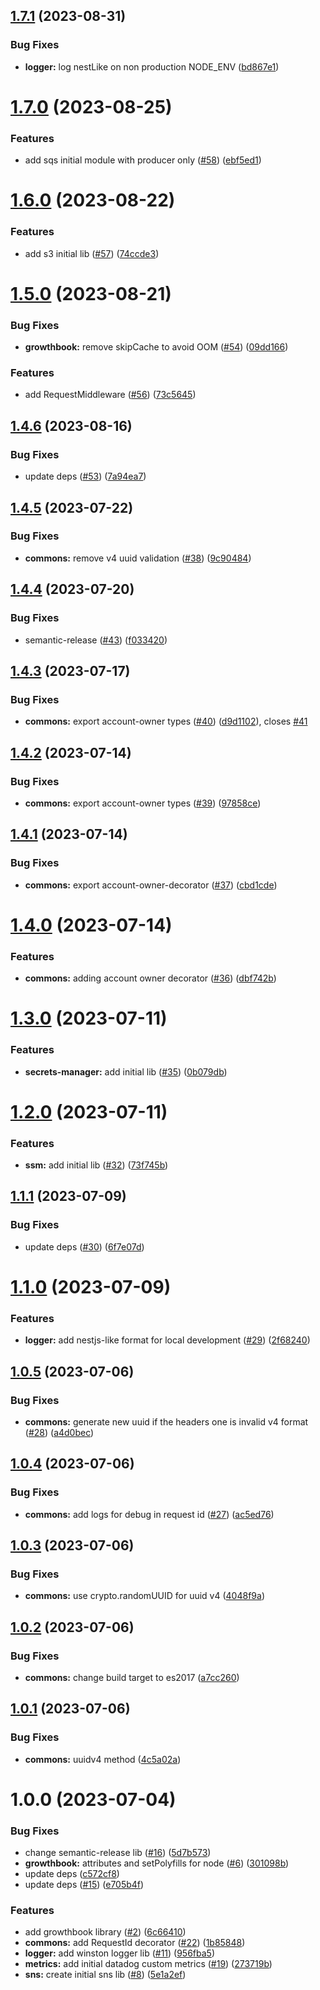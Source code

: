 ## [1.7.1](https://github.com/will-bank/nestjs-packages/compare/commons-v1.7.0...commons-v1.7.1) (2023-08-31)


### Bug Fixes

* **logger:** log nestLike on non production NODE_ENV ([bd867e1](https://github.com/will-bank/nestjs-packages/commit/bd867e1c06a0f06ea5da0404e9a4cabadff3135d))

# [1.7.0](https://github.com/will-bank/nestjs-packages/compare/commons-v1.6.0...commons-v1.7.0) (2023-08-25)


### Features

* add sqs initial module with producer only ([#58](https://github.com/will-bank/nestjs-packages/issues/58)) ([ebf5ed1](https://github.com/will-bank/nestjs-packages/commit/ebf5ed1aaa47d5941119947d0a5e4262d180ca62))

# [1.6.0](https://github.com/will-bank/nestjs-packages/compare/commons-v1.5.0...commons-v1.6.0) (2023-08-22)


### Features

* add s3 initial lib ([#57](https://github.com/will-bank/nestjs-packages/issues/57)) ([74ccde3](https://github.com/will-bank/nestjs-packages/commit/74ccde39f642c662dc7ea462ae9a0b80a36e36e5))

# [1.5.0](https://github.com/will-bank/nestjs-packages/compare/commons-v1.4.6...commons-v1.5.0) (2023-08-21)


### Bug Fixes

* **growthbook:** remove skipCache to avoid OOM ([#54](https://github.com/will-bank/nestjs-packages/issues/54)) ([09dd166](https://github.com/will-bank/nestjs-packages/commit/09dd166488309e1cd2b9498f31736a8869c18ab6))


### Features

* add RequestMiddleware ([#56](https://github.com/will-bank/nestjs-packages/issues/56)) ([73c5645](https://github.com/will-bank/nestjs-packages/commit/73c56459f7d8ec6c11fa66859c65b94fb5160877))

## [1.4.6](https://github.com/will-bank/nestjs-packages/compare/commons-v1.4.5...commons-v1.4.6) (2023-08-16)


### Bug Fixes

* update deps ([#53](https://github.com/will-bank/nestjs-packages/issues/53)) ([7a94ea7](https://github.com/will-bank/nestjs-packages/commit/7a94ea7e68ad32400448f4df0a4c163d879e1cd7))

## [1.4.5](https://github.com/will-bank/nestjs-packages/compare/commons-v1.4.4...commons-v1.4.5) (2023-07-22)


### Bug Fixes

* **commons:** remove v4 uuid validation ([#38](https://github.com/will-bank/nestjs-packages/issues/38)) ([9c90484](https://github.com/will-bank/nestjs-packages/commit/9c90484b66db6b10b3b2f0ac9b03bcfb95589fdd))

## [1.4.4](https://github.com/will-bank/nestjs-packages/compare/commons-v1.4.3...commons-v1.4.4) (2023-07-20)


### Bug Fixes

* semantic-release ([#43](https://github.com/will-bank/nestjs-packages/issues/43)) ([f033420](https://github.com/will-bank/nestjs-packages/commit/f0334207498ae97c1f70dea2cdb51f8c61ef9db2))

## [1.4.3](https://github.com/will-bank/nestjs-packages/compare/commons-v1.4.2...commons-v1.4.3) (2023-07-17)


### Bug Fixes

* **commons:** export account-owner types ([#40](https://github.com/will-bank/nestjs-packages/issues/40)) ([d9d1102](https://github.com/will-bank/nestjs-packages/commit/d9d1102668d7c397cec5446c73a6c7605a2115fe)), closes [#41](https://github.com/will-bank/nestjs-packages/issues/41)

## [1.4.2](https://github.com/will-bank/nestjs-packages/compare/commons-v1.4.1...commons-v1.4.2) (2023-07-14)


### Bug Fixes

* **commons:** export account-owner types ([#39](https://github.com/will-bank/nestjs-packages/issues/39)) ([97858ce](https://github.com/will-bank/nestjs-packages/commit/97858ce3717bf3846f550956800ce69ef46c1c47))

## [1.4.1](https://github.com/will-bank/nestjs-packages/compare/commons-v1.4.0...commons-v1.4.1) (2023-07-14)


### Bug Fixes

* **commons:** export account-owner-decorator ([#37](https://github.com/will-bank/nestjs-packages/issues/37)) ([cbd1cde](https://github.com/will-bank/nestjs-packages/commit/cbd1cded4694bf9f2ac45b35f547d830522701bb))

# [1.4.0](https://github.com/will-bank/nestjs-packages/compare/commons-v1.3.0...commons-v1.4.0) (2023-07-14)


### Features

* **commons:** adding account owner decorator ([#36](https://github.com/will-bank/nestjs-packages/issues/36)) ([dbf742b](https://github.com/will-bank/nestjs-packages/commit/dbf742bc515a17fce0948a961e821258f06d1b09))

# [1.3.0](https://github.com/will-bank/nestjs-packages/compare/commons-v1.2.0...commons-v1.3.0) (2023-07-11)


### Features

* **secrets-manager:** add initial lib ([#35](https://github.com/will-bank/nestjs-packages/issues/35)) ([0b079db](https://github.com/will-bank/nestjs-packages/commit/0b079db636a14d69fa98f921294abedf9b96d5a3))

# [1.2.0](https://github.com/will-bank/nestjs-packages/compare/commons-v1.1.1...commons-v1.2.0) (2023-07-11)


### Features

* **ssm:** add initial lib ([#32](https://github.com/will-bank/nestjs-packages/issues/32)) ([73f745b](https://github.com/will-bank/nestjs-packages/commit/73f745beb3e189517a503d523910123f288115b8))

## [1.1.1](https://github.com/will-bank/nestjs-packages/compare/commons-v1.1.0...commons-v1.1.1) (2023-07-09)


### Bug Fixes

* update deps ([#30](https://github.com/will-bank/nestjs-packages/issues/30)) ([6f7e07d](https://github.com/will-bank/nestjs-packages/commit/6f7e07da21f7e2958b810da6b8030011d16e5144))

# [1.1.0](https://github.com/will-bank/nestjs-packages/compare/commons-v1.0.5...commons-v1.1.0) (2023-07-09)


### Features

* **logger:** add nestjs-like format for local development ([#29](https://github.com/will-bank/nestjs-packages/issues/29)) ([2f68240](https://github.com/will-bank/nestjs-packages/commit/2f6824008fd30c962aac3803fe7b09ef36b37527))

## [1.0.5](https://github.com/will-bank/nestjs-packages/compare/commons-v1.0.4...commons-v1.0.5) (2023-07-06)


### Bug Fixes

* **commons:** generate new uuid if the headers one is invalid v4 format ([#28](https://github.com/will-bank/nestjs-packages/issues/28)) ([a4d0bec](https://github.com/will-bank/nestjs-packages/commit/a4d0becf5f5b64165c1516fafaa35a0718936b86))

## [1.0.4](https://github.com/will-bank/nestjs-packages/compare/commons-v1.0.3...commons-v1.0.4) (2023-07-06)


### Bug Fixes

* **commons:** add logs for debug in request id ([#27](https://github.com/will-bank/nestjs-packages/issues/27)) ([ac5ed76](https://github.com/will-bank/nestjs-packages/commit/ac5ed76f0df6fd4744e2e0a18d886c9a4c654255))

## [1.0.3](https://github.com/will-bank/nestjs-packages/compare/commons-v1.0.2...commons-v1.0.3) (2023-07-06)


### Bug Fixes

* **commons:** use crypto.randomUUID for uuid v4 ([4048f9a](https://github.com/will-bank/nestjs-packages/commit/4048f9aec257a623fbb7f2ad0b1114768282a337))

## [1.0.2](https://github.com/will-bank/nestjs-packages/compare/commons-v1.0.1...commons-v1.0.2) (2023-07-06)


### Bug Fixes

* **commons:** change build target to es2017 ([a7cc260](https://github.com/will-bank/nestjs-packages/commit/a7cc2607919cacfd395d56da56b7237d4bd72652))

## [1.0.1](https://github.com/will-bank/nestjs-packages/compare/commons-v1.0.0...commons-v1.0.1) (2023-07-06)


### Bug Fixes

* **commons:** uuidv4 method ([4c5a02a](https://github.com/will-bank/nestjs-packages/commit/4c5a02a42c6175b8fc3d568fa818de51355ebe19))

# 1.0.0 (2023-07-04)


### Bug Fixes

* change semantic-release lib ([#16](https://github.com/will-bank/nestjs-packages/issues/16)) ([5d7b573](https://github.com/will-bank/nestjs-packages/commit/5d7b573da2f71d4143b390fcce7d916637d7d3d2))
* **growthbook:** attributes and setPolyfills for node ([#6](https://github.com/will-bank/nestjs-packages/issues/6)) ([301098b](https://github.com/will-bank/nestjs-packages/commit/301098b3287f9bd65fae65dd6686214562472e78))
* update deps ([c572cf8](https://github.com/will-bank/nestjs-packages/commit/c572cf8f227fb2b0f702e1c8b6367faa2454c68f))
* update deps ([#15](https://github.com/will-bank/nestjs-packages/issues/15)) ([e705b4f](https://github.com/will-bank/nestjs-packages/commit/e705b4f296eb331af1dd14c1833f43d6dec14de0))


### Features

* add growthbook library ([#2](https://github.com/will-bank/nestjs-packages/issues/2)) ([6c66410](https://github.com/will-bank/nestjs-packages/commit/6c66410e95de6f45b46e6983300622ea913013c7))
* **commons:** add RequestId decorator ([#22](https://github.com/will-bank/nestjs-packages/issues/22)) ([1b85848](https://github.com/will-bank/nestjs-packages/commit/1b85848be14d7f1bc0864195ee25e45ea3275422))
* **logger:** add winston logger lib ([#11](https://github.com/will-bank/nestjs-packages/issues/11)) ([956fba5](https://github.com/will-bank/nestjs-packages/commit/956fba5ce6b7dae44671a0a8ddc121ef8c330224))
* **metrics:** add initial datadog custom metrics ([#19](https://github.com/will-bank/nestjs-packages/issues/19)) ([273719b](https://github.com/will-bank/nestjs-packages/commit/273719b033341a434dd6a7d0e7a94e5a15cd9731))
* **sns:** create initial sns lib ([#8](https://github.com/will-bank/nestjs-packages/issues/8)) ([5e1a2ef](https://github.com/will-bank/nestjs-packages/commit/5e1a2efc6d190b22e64141eaf3856adf99f3846b))
